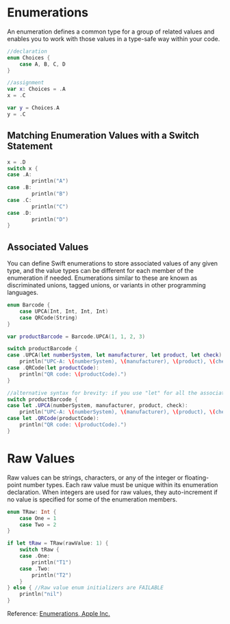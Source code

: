 # Enumerations
An enumeration defines a common type for a group of related values and enables you to work with those values in a type-safe way within your code.

```swift
//declaration
enum Choices {
    case A, B, C, D
}

//assignment
var x: Choices = .A
x = .C

var y = Choices.A
y = .C
```

## Matching Enumeration Values with a Switch Statement
```swift
x = .D
switch x {
case .A:
        println("A")
case .B:
        println("B")
case .C:
        println("C")
case .D:
        println("D")
}
```

## Associated Values
You can define Swift enumerations to store associated values of any given type, and the value types can be different for each member of the enumeration if needed. Enumerations similar to these are known as discriminated unions, tagged unions, or variants in other programming languages.

```swift
enum Barcode {
    case UPCA(Int, Int, Int, Int)
    case QRCode(String)
}

var productBarcode = Barcode.UPCA(1, 1, 2, 3)

switch productBarcode {
case .UPCA(let numberSystem, let manufacturer, let product, let check):
    println("UPC-A: \(numberSystem), \(manufacturer), \(product), \(check).")
case .QRCode(let productCode):
    println("QR code: \(productCode).")
}

//alternative syntax for brevity: if you use "let" for all the associated values
switch productBarcode {
case let .UPCA(numberSystem, manufacturer, product, check):
    println("UPC-A: \(numberSystem), \(manufacturer), \(product), \(check).")
case let .QRCode(productCode):
    println("QR code: \(productCode).")
}
```

# Raw Values
Raw values can be strings, characters, or any of the integer or floating-point number types. Each raw value must be unique within its enumeration declaration. When integers are used for raw values, they auto-increment if no value is specified for some of the enumeration members.

```swift
enum TRaw: Int {
    case One = 1
    case Two = 2
}

if let tRaw = TRaw(rawValue: 1) {
    switch tRaw {
    case .One:
        println("T1")
    case .Two:
        println("T2")
    }
} else { //Raw value enum initializers are FAILABLE
    println("nil")
}
```

Reference: [Enumerations, Apple Inc.](https://developer.apple.com/library/ios/documentation/Swift/Conceptual/Swift_Programming_Language/Enumerations.html#//apple_ref/doc/uid/TP40014097-CH12-ID145)

